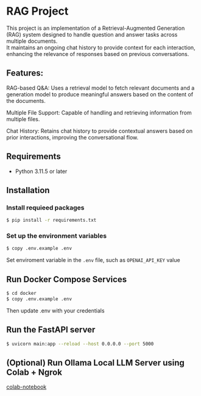 # RAG Project
This project is an implementation of a Retrieval-Augmented Generation (RAG) system designed to handle question and answer tasks across multiple documents.  
It maintains an ongoing chat history to provide context for each interaction, enhancing the relevance of responses based on previous conversations.

## Features:

RAG-based Q&A: Uses a retrieval model to fetch relevant documents and a generation model to produce meaningful answers based on the content of the documents.

Multiple File Support: Capable of handling and retrieving information from multiple files.

Chat History: Retains chat history to provide contextual answers based on prior interactions, improving the conversational flow.

## Requirements
- Python 3.11.5 or later

## Installation

### Install requieed packages
```bash
$ pip install -r requirements.txt
```

### Set up the environment variables
```bash
$ copy .env.example .env
```

Set enviroment variable in the `.env` file, such as `OPENAI_API_KEY` value

## Run Docker Compose Services
```bash
$ cd docker
$ copy .env.example .env
```

Then update .env with your credentials

## Run the FastAPI server
```bash
$ uvicorn main:app --reload --host 0.0.0.0 --port 5000
```

## (Optional) Run Ollama Local LLM Server using Colab + Ngrok
[colab-notebook](https://colab.research.google.com/drive/1GUnm9Gt8eDuPRCEF0op_98p0ywrDGtZJ?usp=sharing)
